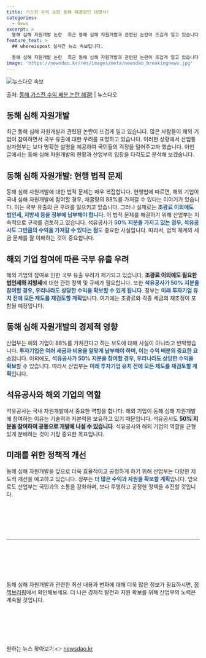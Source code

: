 ```yaml
---
title: 가스전 수익 논란 동해 해결방안 대명사!
categories:
  - News
excerpt: >
  동해 심해 자원개발 논란  최근 동해 심해 자원개발과 관련된 논란이 뜨겁게 일고 있습니다. 많은 사람들이 해…
feature_text: >
  ## whereispost 실시간 뉴스 속보입니다.

  동해 심해 자원개발 논란  최근 동해 심해 자원개발과 관련된 논란이 뜨겁게 일고 있습니다. 많은 사람들이 해…
image: 'https://newsdao.kr/res/images/meta/newsdao_breakingnews.jpg'
---
```


![뉴스다오 속보](https://newsdao.kr/res/images/meta/newsdao_breakingnews.jpg)

<p>출처: <a href="https://newsdao.kr/4378" rel="dofollow">동해 가스전 수익 배분 논란 해결!</a> | 뉴스다오</p>

<h2 data-ke-size="size26">동해 심해 자원개발</h2>
<p data-ke-size="size16">최근 동해 심해 자원개발과 관련된 논란이 뜨겁게 일고 있습니다. 많은 사람들이 해외 기업이 참여하면서 국부 유출에 대한 우려를 표명하고 있습니다. 이러한 상황에서 산업통상자원부는 보다 명확한 설명을 제공하여 국민들의 걱정을 덜어주고자 했습니다. 이번 글에서는 동해 심해 자원개발의 현황과 산업부의 입장을 다각도로 분석해 보겠습니다.</p>

<h2 data-ke-size="size24">동해 심해 자원개발: 현행 법적 문제</h2>
<p data-ke-size="size16">동해 심해 자원개발에 대한 법적 문제는 매우 복잡합니다. 현행법에 따르면, 해외 기업이 국내 심해 자원개발에 참여할 경우, 채굴량의 88%를 가져갈 수 있다는 이야기가 있습니다. 이는 국부 유출의 큰 우려를 일으키고 있습니다. 그러나 실제로는 <b><span style="color: #1a5490;">조광료 이외에도 법인세, 지방세 등을 정부에 납부해야 합니다</span></b>. 이 법적 문제를 해결하기 위해 산업부는 지속적으로 규제를 검토하고 있습니다. 석유공사가 <b><span style="color: #1a5490;">50% 지분을 가지고 있는 경우, 석유공사도 그만큼의 수익을 가져갈 수 있다는 점</span></b>도 중요한 사실입니다. 따라서, 법적 체계와 세금 문제를 잘 이해하는 것이 중요합니다.</p>

<h2 data-ke-size="size24">해외 기업 참여에 따른 국부 유출 우려</h2>
<p data-ke-size="size16">해외 기업의 참여로 인한 국부 유출 우려가 제기되고 있습니다. <b><span style="background-color: #21538527;">조광료 이외에도 필요한 법인세와 지방세</span></b>에 대한 관련 정책 및 규제가 필요합니다. 또한 <b><span style="color: #1a5490;">석유공사가 50% 지분을 참여할 경우, 우리나라도 상당한 수익을 확보할 수 있게 됩니다</span></b>. 정부는 <b><span style="color: #1a5490;">미래 투자기업 유치 전에 모든 제도를 재검토할 계획</span></b>입니다. 여기에는 조광료와 각종 세금의 재조정이 포함될 예정입니다.</p>

<h2 data-ke-size="size24">동해 심해 자원개발의 경제적 영향</h2>
<p data-ke-size="size16">산업부는 해외 기업이 88%를 가져간다고 하는 보도에 대해 사실이 아니라고 반박했습니다. <b><span style="color: #1a5490;">투자기업은 여러 세금과 비용을 알맞게 납부해야 하며, 이는 수익 배분의 중요한 요소</span></b>입니다. 이외에도, <b><span style="color: #1a5490;">석유공사가 50% 지분을 참여할 경우, 우리나라도 상당한 수익을 확보</span></b>할 수 있습니다. 따라서 산업부는 <b><span style="color: #1a5490;">미래 투자기업 유치 전에 모든 제도를 재검토할 계획</span></b>입니다.</p>

<h2 data-ke-size="size24">석유공사와 해외 기업의 역할</h2>
<p data-ke-size="size16">석유공사는 국내 자원개발에서 중요한 역할을 합니다. 해외 기업이 동해 심해 자원개발에 참여하는 이유는 기술력과 자본력을 보유하고 있기 때문입니다. 석유공사도 <b><span style="background-color: #21538527;">50% 지분을 참여하여 공동으로 개발에 나설 수 있습니다</span></b>. 석유공사와 해외 기업의 역할을 균형 있게 분배하는 것이 가장 중요한 목표입니다.</p>

<h2 data-ke-size="size24">미래를 위한 정책적 개선</h2>
<p data-ke-size="size16">동해 심해 자원개발을 앞으로 더욱 효율적이고 공정하게 하기 위해 산업부는 다양한 제도적 개선을 예고하고 있습니다. 정부는 <b><span style="color: #1a5490;">더 많은 수익과 자원을 확보할 계획</span></b>입니다. 앞으로도 산업부는 국민과의 소통을 강화하며, 보다 투명하고 공정한 정책을 추진할 것입니다.</p>

<p data-ke-size="size16">&nbsp;</p>
<p data-ke-size="size16">&nbsp;</p>
<p data-ke-size="size16">&nbsp;</p>

<hr>
<p data-ke-size="size16">&nbsp;</p>
<p data-ke-size="size16">&nbsp;</p>
<p data-ke-size="size16">&nbsp;</p>

<p data-ke-size="size16">동해 심해 자원개발과 관련한 최신 내용과 변화에 대해 더욱 많은 정보가 필요하시면, <a href="http://www.korea.kr">정책브리핑</a>에서 확인해보세요. 더 나은 경제적 발전과 자원 확보를 위해 산업부의 노력은 계속될 것입니다.</p>

<p data-ke-size="size16">&nbsp;</p>
<p data-ke-size="size16">&nbsp;</p>
<p data-ke-size="size16">&nbsp;</p> 

원하는 뉴스 찾아보기 👉 <a href="https://newsdao.kr" rel="dofollow">newsdao.kr</a>


